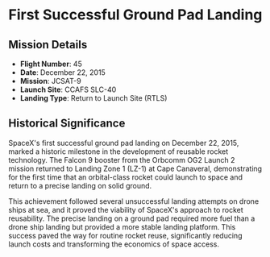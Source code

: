 # First Successful Ground Pad Landing

## Mission Details

- **Flight Number**: 45
- **Date**: December 22, 2015
- **Mission**: JCSAT-9
- **Launch Site**: CCAFS SLC-40
- **Landing Type**: Return to Launch Site (RTLS)

## Historical Significance

SpaceX's first successful ground pad landing on December 22, 2015, marked a historic milestone in the development of reusable rocket technology. The Falcon 9 booster from the Orbcomm OG2 Launch 2 mission returned to Landing Zone 1 (LZ-1) at Cape Canaveral, demonstrating for the first time that an orbital-class rocket could launch to space and return to a precise landing on solid ground.

This achievement followed several unsuccessful landing attempts on drone ships at sea, and it proved the viability of SpaceX's approach to rocket reusability. The precise landing on a ground pad required more fuel than a drone ship landing but provided a more stable landing platform. This success paved the way for routine rocket reuse, significantly reducing launch costs and transforming the economics of space access.